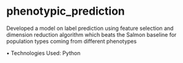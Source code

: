 # phenotypic_prediction
Developed a model on label prediction using feature selection and dimension reduction algorithm which beats the Salmon baseline for population types coming from different phenotypes

• Technologies Used: Python
